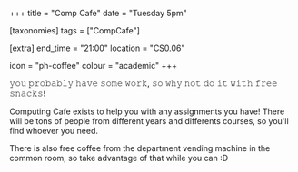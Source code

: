 +++
title = "Comp Cafe"
date = "Tuesday 5pm"

[taxonomies]
tags = ["CompCafe"]

[extra]
end_time = "21:00"
location = "CS0.06"

icon = "ph-coffee"
colour = "academic"
+++

𝚢𝚘𝚞 𝚙𝚛𝚘𝚋𝚊𝚋𝚕𝚢 𝚑𝚊𝚟𝚎 𝚜𝚘𝚖𝚎 𝚠𝚘𝚛𝚔, 𝚜𝚘 𝚠𝚑𝚢 𝚗𝚘𝚝 𝚍𝚘 𝚒𝚝 𝚠𝚒𝚝𝚑 𝚏𝚛𝚎𝚎 𝚜𝚗𝚊𝚌𝚔𝚜!

Computing Cafe exists to help you with any assignments you have! There will be tons of people from different years and differents courses, so you'll find whoever you need.

There is also free coffee from the department vending machine in the common room, so take advantage of that while you can :D
